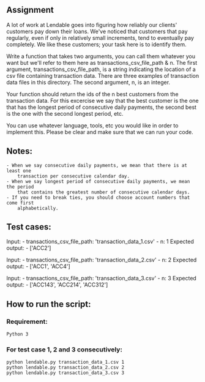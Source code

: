 ## Assignment

A lot of work at Lendable goes into figuring how reliably our clients' customers
pay down their loans. We've noticed that customers that pay regularly, even if only
in relatively small increments, tend to eventually pay completely. We like these
customers; your task here is to identify them.

Write a function that takes two arguments, you can call them whatever you want but
we'll refer to them here as transactions_csv_file_path & n. The first argument,
transactions_csv_file_path, is a string indicating the location of a csv file
containing transaction data. There are three examples of transaction data files in
this directory. The second argument, n, is an integer.

Your function should return the ids of the n best customers from the transaction data.
For this excercise we say that the best customer is the one that has the longest period
of consecutive daily payments, the second best is the one with the second longest
period, etc. 

You can use whatever language, tools, etc you would like in order to implement this. Please
be clear and make sure that we can run your code.

## Notes:

	- When we say consecutive daily payments, we mean that there is at least one
		transaction per consecutive calendar day.
	- When we say longest period of consecutive daily payments, we mean the period
		that contains the greatest number of consecutive calendar days.
	- If you need to break ties, you should choose account numbers that come first
		alphabetically.


## Test cases:

Input:
	- transactions_csv_file_path: 'transaction_data_1.csv'
	- n: 1
Expected output:
	- ['ACC2']

Input:
	- transactions_csv_file_path: 'transaction_data_2.csv'
	- n: 2
Expected output:
	- ['ACC1', 'ACC4']

Input:
	- transactions_csv_file_path: 'transaction_data_3.csv'
	- n: 3
Expected output:
	- ['ACC143', 'ACC214', 'ACC312']



## How to run the script:

### Requirement:
	
	Python 3

### For test case 1, 2 and 3 consecutively:

	python lendable.py transaction_data_1.csv 1
	python lendable.py transaction_data_2.csv 2
	python lendable.py transaction_data_3.csv 3
